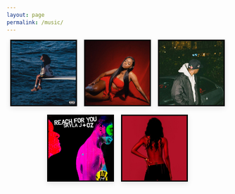 ```yaml
---
layout: page
permalink: /music/
---
```


<div style="display: flex; flex-wrap: wrap; gap: 1rem; justify-content: center;">

  <a href="/music/sza.mp3" style="flex: 1 1 calc(33.333% - 1rem); max-width: calc(33.333% - 1rem);">
    <img 
      src="/images/sza.jpg" 
      alt="Shirt" 
      style="width: 100%; height: auto; box-shadow: 0 4px 12px rgba(0,0,0,0.1); transition: transform 0.3s;"
      onmouseover="this.style.transform='scale(1.03)'"
      onmouseout="this.style.transform='scale(1)'"
    />
  </a>

  <a href="/music/jaydink.mp3" style="flex: 1 1 calc(33.333% - 1rem); max-width: calc(33.333% - 1rem);">
    <img 
      src="/images/jaydink.jpg" 
      alt="You Playin'" 
      style="width: 100%; height: auto; box-shadow: 0 4px 12px rgba(0,0,0,0.1); transition: transform 0.3s;"
      onmouseover="this.style.transform='scale(1.03)'"
      onmouseout="this.style.transform='scale(1)'"
    />
  </a>

  <a href="/music/jaykin.mp3" style="flex: 1 1 calc(33.333% - 1rem); max-width: calc(33.333% - 1rem);">
    <img 
      src="/images/jaykin.jpg" 
      alt="VAN II" 
      style="width: 100%; height: auto; box-shadow: 0 4px 12px rgba(0,0,0,0.1); transition: transform 0.3s;"
      onmouseover="this.style.transform='scale(1.03)'"
      onmouseout="this.style.transform='scale(1)'"
    />
  </a>

  <a href="/music/reachforyou.mp3" style="flex: 1 1 calc(33.333% - 1rem); max-width: calc(33.333% - 1rem);">
    <img 
      src="/images/reachforyou.jpg" 
      alt="Reach for You" 
      style="width: 100%; height: auto; box-shadow: 0 4px 12px rgba(0,0,0,0.1); transition: transform 0.3s;"
      onmouseover="this.style.transform='scale(1.03)'"
      onmouseout="this.style.transform='scale(1)'"
    />
  </a>

  <a href="/music/tryagain.mp3" style="flex: 1 1 calc(33.333% - 1rem); max-width: calc(33.333% - 1rem);">
    <img 
      src="/images/aaliyah.jpg" 
      alt="Reach for You" 
      style="width: 100%; height: auto; box-shadow: 0 4px 12px rgba(0,0,0,0.1); transition: transform 0.3s;"
      onmouseover="this.style.transform='scale(1.03)'"
      onmouseout="this.style.transform='scale(1)'"
    />
  </a>

  <!-- Add more image links below as needed -->

  

</div>

